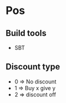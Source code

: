 # Pos

## Build tools
* SBT

## Discount type
* 0 => No discount
* 1 => Buy x give y
* 2 => discount off
